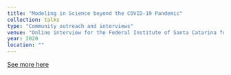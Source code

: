 ```yaml
---
title: "Modeling in Science beyond the COVID-19 Pandemic"
collection: talks
type: "Community outreach and interviews"
venue: "Online interview for the Federal Institute of Santa Catarina for Science, Technology and Education, Brazil. See more in url, https://bit.ly/entrevistas-palestras"
year: 2020
location: ""
---
```


[See more here](https://bit.ly/entrevistas-palestras)
